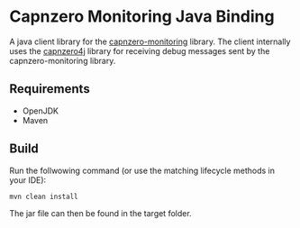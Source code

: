 # Capnzero Monitoring Java Binding

A java client library for the [capnzero-monitoring](https://github.com/dasys-lab/capnzero-monitoring) library.
The client internally uses the [capnzero4j](https://github.com/dasys-lab/capnzero4j) library for receiving debug messages sent by the capnzero-monitoring library.

## Requirements

* OpenJDK
* Maven

## Build

Run the follwowing command (or use the matching lifecycle methods in  your IDE):

    mvn clean install

The jar file can then be found in the target folder.
